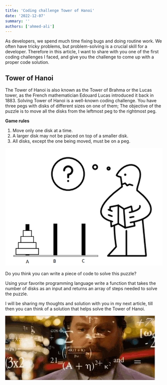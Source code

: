 ```yaml
---
title: 'Coding challenge Tower of Hanoi'
date: '2022-12-07'
summary: ''
authors: ['ahmed-ali']
---
```


As developers, we spend much time fixing bugs and doing routine work. We often have tricky problems, but problem-solving is a crucial skill for a developer.
Therefore in this article, I want to share with you one of the first coding challenges I faced, and give you the challenge to come up with a proper code solution.

## Tower of Hanoi

The Tower of Hanoi is also known as the Tower of Brahma or the Lucas tower, as the French mathematician Edouard Lucas introduced it back in 1883. Solving Tower of Hanoi is a well-known coding challenge. You have three pegs with disks of different sizes on one of them;
The objective of the puzzle is to move all the disks from the leftmost peg to the rightmost peg.

**Game rules**

1. Move only one disk at a time.
2. A larger disk may not be placed on top of a smaller disk.
3. All disks, except the one being moved, must be on a peg.

![](../images/dotnet-puzzels/towersOfHanoi/towersOfHanoi.png)

Do you think you can write a piece of code to solve this puzzle?

Using your favorite programming language write a function that takes the number of disks as an input and returns an array of steps needed to solve the puzzle.

I will be sharing my thoughts and solution with you in my next article, till then you can think of a solution that helps solve the Tower of Hanoi.

![](../images/dotnet-puzzels/towersOfHanoi/towersOfHanoi.webp)
